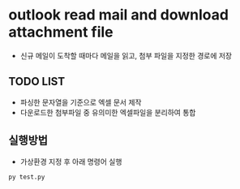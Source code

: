 # outlook read mail and download attachment file

- 신규 메일이 도착할 때마다 메일을 읽고, 첨부 파일을 지정한 경로에 저장

## TODO LIST

- 파싱한 문자열을 기준으로 엑셀 문서 제작
- 다운로드한 첨부파일 중 유의미한 엑셀파일을 분리하여 통합

## 실행방법

- 가상환경 지정 후 아래 명령어 실행

```python
py test.py
```

